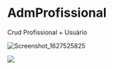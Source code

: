 # AdmProfissional
Crud Profissional + Usuário

![Screenshot_1627525825](https://user-images.githubusercontent.com/57848353/127422344-2ad5ca5e-5f9c-4aca-9799-68c9ee630795.png)

<div>
  <img src="(https://user-images.githubusercontent.com/57848353/127422344-2ad5ca5e-5f9c-4aca-9799-68c9ee630795.png width="50px"/>
 </div>
